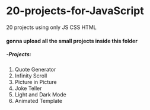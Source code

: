 # 20-projects-for-JavaScript
20 projects using only JS CSS HTML

#### gonna upload all the small projects inside this folder

##### -Projects:
1. Quote Generator
2. Infinity Scroll
3. Picture in Picture
4. Joke Teller
5. Light and Dark Mode
6. Animated Template
